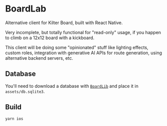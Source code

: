 # BoardLab

Alternative client for Kilter Board, built with React Native.

Very incomplete, but totally functional for "read-only" usage, if you happen to climb on a 12x12 board with a kickboard.

This client will be doing some "opinionated" stuff like lighting effects, custom roles, integration with generative AI APIs for route generation, using alternative backend servers, etc.

## Database

You'll need to download a database with [`BoardLib`](https://github.com/lemeryfertitta/BoardLib) and place it in `assets/db.sqlite3`.

## Build

`yarn ios`

